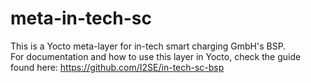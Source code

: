 # meta-in-tech-sc
This is a Yocto meta-layer for in-tech smart charging GmbH's BSP.  
For documentation and how to use this layer in Yocto, check the guide found here: https://github.com/I2SE/in-tech-sc-bsp
